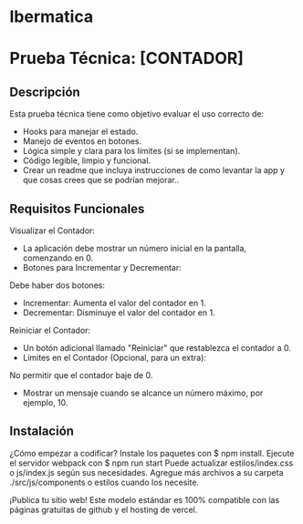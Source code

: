 # Ibermatica

# Prueba Técnica: [CONTADOR]

## Descripción
Esta prueba técnica tiene como objetivo evaluar el uso correcto de: 
* Hooks para manejar el estado.
* Manejo de eventos en botones.
* Lógica simple y clara para los límites (si se implementan).
* Código legible, limpio y funcional.
* Crear un readme que incluya instrucciones de como levantar la app y que cosas  crees que se podrían mejorar..

## Requisitos Funcionales
Visualizar el Contador:

* La aplicación debe mostrar un número inicial en la pantalla, comenzando en 0.
* Botones para Incrementar y Decrementar:

Debe haber dos botones:
* Incrementar: Aumenta el valor del contador en 1.
* Decrementar: Disminuye el valor del contador en 1.

Reiniciar el Contador:
* Un botón adicional llamado "Reiniciar" que restablezca el contador a 0.
* Límites en el Contador (Opcional, para un extra):

No permitir que el contador baje de 0.
* Mostrar un mensaje cuando se alcance un número máximo, por ejemplo, 10.

## Instalación
¿Cómo empezar a codificar?
Instale los paquetes con $ npm install.
Ejecute el servidor webpack con $ npm run start
Puede actualizar estilos/index.css o js/index.js según sus necesidades. Agregue más archivos a su carpeta ./src/js/components o estilos cuando los necesite.

¡Publica tu sitio web!
Este modelo estándar es 100% compatible con las páginas gratuitas de github y el hosting de vercel.
  
